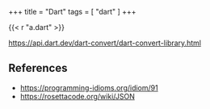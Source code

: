 +++
title = "Dart"
tags = [ "dart" ]
+++

{{< r "a.dart" >}}

<https://api.dart.dev/dart-convert/dart-convert-library.html>

## References

- <https://programming-idioms.org/idiom/91>
- <https://rosettacode.org/wiki/JSON>
